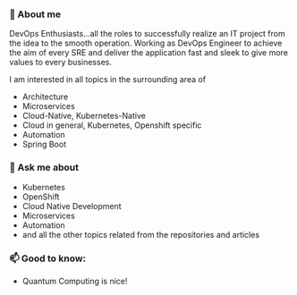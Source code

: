 
<!--
**haf-tech/haf-tech** is a ✨ _special_ ✨ repository because its `README.md` (this file) appears on your GitHub profile.

Here are some ideas to get you started:

- 🔭 I’m currently working on ...
- 🌱 I’m currently learning ...
- 👯 I’m looking to collaborate on ...
- 🤔 I’m looking for help with ...
- 💬 Ask me about ...
- 📫 How to reach me: ...
- 😄 Pronouns: ...
- ⚡ Fun fact: ...
-->

### 👋 About me

DevOps Enthusiasts...all the roles to successfully realize an IT project from the idea to the smooth operation.
Working as DevOps Engineer to achieve the aim of every SRE and deliver the application fast and sleek to give more values to every businesses.

I am interested in all topics in the surrounding area of

* Architecture
* Microservices
* Cloud-Native, Kubernetes-Native
* Cloud in general, Kubernetes, Openshift specific
* Automation
* Spring Boot

### 💬 Ask me about
* Kubernetes
* OpenShift
* Cloud Native Development
* Microservices
* Automation
* and all the other topics related from the repositories and articles

### 📫 Good to know:
* Quantum Computing is nice!
